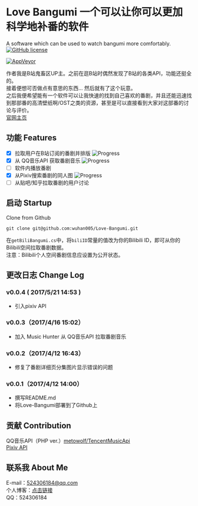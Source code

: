 # Love Bangumi 一个可以让你可以更加科学地补番的软件A software which can be used to watch bangumi more comfortably.[![GitHub license](https://img.shields.io/badge/license-GPLv2-blue.svg)](https://raw.githubusercontent.com/wuhan005/Love-Bangumi/master/LICENSE)<br />[![AppVeyor](https://img.shields.io/appveyor/ci/wuhan005/Love-Bangumi/master.svg)](https://ci.appveyor.com/project/wuhan005/love-bangumi/)    作者我是B站鬼畜区UP主。之前在逛B站时偶然发现了B站的各类API，功能还挺全的。<br />接着便想可否做点有意思的东西... 然后就有了这个玩意。<br />之后我便希望能有一个软件可以让我快速的找到自己喜欢的番剧，并且还能迅速找到那部番的高清壁纸啊/OST之类的资源，甚至是可以直接看到大家对这部番的讨论与评价。<br />[官网主页](https://wuhan5.cc/love-bangumi/)<br />## 功能 Features - [X] 拉取用户在B站订阅的番剧并排版 ![Progress](http://progressed.io/bar/90?title=completed) - [X] 从 QQ音乐API 获取番剧音乐 ![Progress](http://progressed.io/bar/85?title=developing) - [ ] 软件内播放番剧 - [X] 从Pixiv搜索番剧的同人图 ![Progress](http://progressed.io/bar/85?title=developing) - [ ] 从贴吧/知乎拉取番剧的用户讨论## 启动 StartupClone from Github<br />    git clone git@github.com:wuhan005/Love-Bangumi.git在`getBiliBangumi.cs`中，将`biliID`常量的值改为你的Bilibili ID，即可从你的Bilibili空间拉取番剧数据。<br />注意：Bilibili个人空间番剧信息应设置为公开状态。## 更改日志 Change Log### v0.0.4 ( 2017/5/21 14:53 )* 引入pixiv API### v0.0.3（2017/4/16 15:02）* 加入 Music Hunter 从 QQ音乐API 拉取番剧音乐### v0.0.2（2017/4/12 16:43）* 修复了番剧详细页分集图片显示错误的问题### v0.0.1（2017/4/12 14:00）* 撰写README.md* 将Love-Bangumi部署到了Github上## 贡献 ContributionQQ音乐API（PHP ver.）[metowolf/TencentMusicApi](https://github.com/metowolf/TencentMusicApi)<br />[Pixiv API](https://api.imjad.cn/pixiv/index.html)<br />## 联系我 About MeE-mail：524306184@qq.com<br />个人博客：[点击链接](https://wuhan5.cc/)<br />QQ：524306184<br />